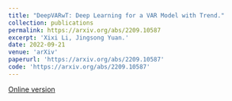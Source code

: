 ```yaml
---
title: "DeepVARwT: Deep Learning for a VAR Model with Trend."
collection: publications
permalink: https://arxiv.org/abs/2209.10587
excerpt: 'Xixi Li, Jingsong Yuan.'
date: 2022-09-21
venue: 'arXiv'
paperurl: 'https://arxiv.org/abs/2209.10587'
code: 'https://arxiv.org/abs/2209.10587'
---
```

[Online version](https://arxiv.org/abs/2209.10587)
